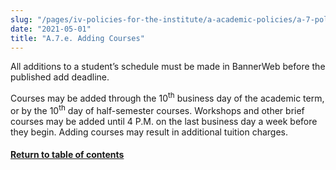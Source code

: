 ```yaml
---
slug: "/pages/iv-policies-for-the-institute/a-academic-policies/a-7-policies-concerning-enrollment-and-payment-fees/a-7-e-adding-courses"
date: "2021-05-01"
title: "A.7.e. Adding Courses"
---
```


All additions to a student’s schedule must be made in BannerWeb before the published add deadline.

Courses may be added through the 10<sup>th</sup> business day of the academic term, or by the 10<sup>th</sup> day of half-semester courses. Workshops and other brief courses may be added until 4 P.M. on the last business day a week before they begin. Adding courses may result in additional tuition charges.

#### [Return to table of contents](/pages/iv-policies-for-the-institute/a-academic-policies/a-7-policies-concerning-enrollment-and-payment-fees)
